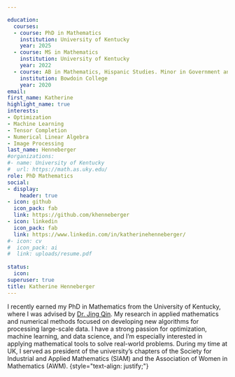 ```yaml
---

education:
  courses:
  - course: PhD in Mathematics
    institution: University of Kentucky
    year: 2025
  - course: MS in Mathematics
    institution: University of Kentucky
    year: 2022
  - course: AB in Mathematics, Hispanic Studies. Minor in Government and Legal Studies 
    institution: Bowdoin College
    year: 2020 
email:
first_name: Katherine
highlight_name: true
interests:
- Optimization
- Machine Learning
- Tensor Completion
- Numerical Linear Algebra
- Image Processing
last_name: Henneberger
#organizations:
#- name: University of Kentucky
#  url: https://math.as.uky.edu/
role: PhD Mathematics
social:
- display:
    header: true
- icon: github
  icon_pack: fab
  link: https://github.com/khenneberger
- icon: linkedin
  icon_pack: fab
  link: https://www.linkedin.com/in/katherinehenneberger/
#- icon: cv
#  icon_pack: ai
#  link: uploads/resume.pdf
  
status:
  icon: 
superuser: true
title: Katherine Henneberger
---
```


I recently earned my PhD in Mathematics from the University of Kentucky, where I was advised by [Dr. Jing Qin](https://ms.uky.edu/~jqi229/). My research in applied mathematics and numerical methods focused on developing new algorithms for processing large-scale data. I have a strong passion for optimization, machine learning, and data science, and I’m especially interested in applying mathematical tools to solve real-world problems. During my time at UK, I served as president of the university’s chapters of the Society for Industrial and Applied Mathematics (SIAM) and the Association of Women in Mathematics (AWM).
{style="text-align: justify;"}